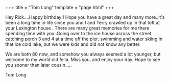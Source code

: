 +++
title = "Tom Long"
template = "page.html"
+++

Hey Rick....Happy birthday!! Hope you have a great day and many more..it's been a long time in life since you and I and Terry crawled up in that loft at your Lexington house . There are many great memories for me there spending time with you..Going over to the ice house across the street, catching perch 3 and 4 at a time off the pier, swimming and water skiing in that ice cold lake, but we were kids and did not know any better. 

We are both 80 now, and somehow you always seemed a lot younger, but welcome to my world old fella. Miss you, and enjoy your day. Hope to see you sooner than later cousin.....

Tom Long
